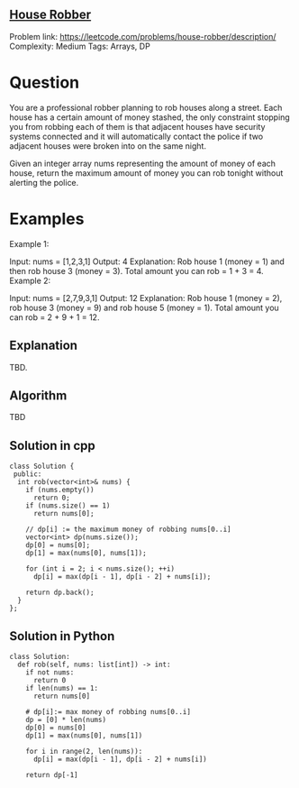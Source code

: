 ## [House Robber](https://leetcode.com/problems/house-robber/description/)

Problem link: https://leetcode.com/problems/house-robber/description/
Complexity: Medium 
Tags: Arrays, DP


# Question

You are a professional robber planning to rob houses along a street. Each house has a certain amount of money stashed, the only constraint stopping you from robbing each of them is that adjacent houses have security systems connected and it will automatically contact the police if two adjacent houses were broken into on the same night.

Given an integer array nums representing the amount of money of each house, return the maximum amount of money you can rob tonight without alerting the police.

# Examples

Example 1:

Input: nums = [1,2,3,1]
Output: 4
Explanation: Rob house 1 (money = 1) and then rob house 3 (money = 3).
Total amount you can rob = 1 + 3 = 4.
Example 2:

Input: nums = [2,7,9,3,1]
Output: 12
Explanation: Rob house 1 (money = 2), rob house 3 (money = 9) and rob house 5 (money = 1).
Total amount you can rob = 2 + 9 + 1 = 12.

## Explanation

TBD.

## Algorithm

TBD

## Solution in cpp
```
class Solution {
 public:
  int rob(vector<int>& nums) {
    if (nums.empty())
      return 0;
    if (nums.size() == 1)
      return nums[0];

    // dp[i] := the maximum money of robbing nums[0..i]
    vector<int> dp(nums.size());
    dp[0] = nums[0];
    dp[1] = max(nums[0], nums[1]);

    for (int i = 2; i < nums.size(); ++i)
      dp[i] = max(dp[i - 1], dp[i - 2] + nums[i]);

    return dp.back();
  }
};
```

## Solution in Python
```
class Solution:
  def rob(self, nums: list[int]) -> int:
    if not nums:
      return 0
    if len(nums) == 1:
      return nums[0]

    # dp[i]:= max money of robbing nums[0..i]
    dp = [0] * len(nums)
    dp[0] = nums[0]
    dp[1] = max(nums[0], nums[1])

    for i in range(2, len(nums)):
      dp[i] = max(dp[i - 1], dp[i - 2] + nums[i])

    return dp[-1]
```	
